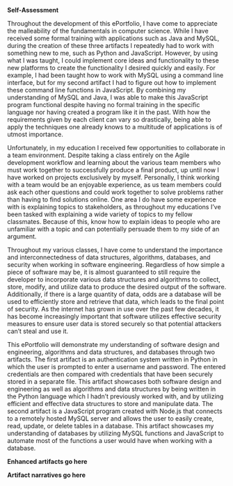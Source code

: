 **Self-Assessment**

Throughout the development of this ePortfolio, I have come to appreciate the malleability of the fundamentals in computer science. While I have received some formal training with applications such as Java and MySQL, during the creation of these three artifacts I repeatedly had to work with something new to me, such as Python and JavaScript. However, by using what I was taught, I could implement core ideas and functionality to these new platforms to create the functionality I desired quickly and easily. For example, I had been taught how to work with MySQL using a command line interface, but for my second artifact I had to figure out how to implement these command line functions in JavaScript. By combining my understanding of MySQL and Java, I was able to make this JavaScript program functional despite having no formal training in the specific language nor having created a program like it in the past. With how the requirements given by each client can vary so drastically, being able to apply the techniques one already knows to a multitude of applications is of utmost importance.

Unfortunately, in my education I received few opportunities to collaborate in a team environment. Despite taking a class entirely on the Agile development workflow and learning about the various team members who must work together to successfully produce a final product, up until now I have worked on projects exclusively by myself. Personally, I think working with a team would be an enjoyable experience, as us team members could ask each other questions and could work together to solve problems rather than having to find solutions online. One area I do have some experience with is explaining topics to stakeholders, as throughout my educations I’ve been tasked with explaining a wide variety of topics to my fellow classmates. Because of this, know how to explain ideas to people who are unfamiliar with a topic and can potentially persuade them to my side of an argument.

Throughout my various classes, I have come to understand the importance and interconnectedness of data structures, algorithms, databases, and security when working in software engineering. Regardless of how simple a piece of software may be, it is almost guaranteed to still require the developer to incorporate various data structures and algorithms to collect, store, modify, and utilize data to produce the desired output of the software. Additionally, if there is a large quantity of data, odds are a database will be used to efficiently store and retrieve that data, which leads to the final point of security. As the internet has grown in use over the past few decades, it has become increasingly important that software utilizes effective security measures to ensure user data is stored securely so that potential attackers can’t steal and use it.

This ePortfolio will demonstrate my understanding of software design and engineering, algorithms and data structures, and databases through two artifacts. The first artifact is an authentication system written in Python in which the user is prompted to enter a username and password. The entered credentials are then compared with credentials that have been securely stored in a separate file. This artifact showcases both software design and engineering as well as algorithms and data structures by being written in the Python language which I hadn’t previously worked with, and by utilizing efficient and effective data structures to store and manipulate data. The second artifact is a JavaScript program created with Node.js that connects to a remotely hosted MySQL server and allows the user to easily create, read, update, or delete tables in a database. This artifact showcases my understanding of databases by utilizing MySQL functions and JavaScript to automate most of the functions a user would have when working with a database.



**Enhanced artifacts go here**

**Artifact narratives go here**
